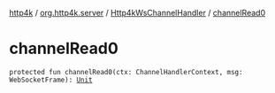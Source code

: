 [http4k](../../index.md) / [org.http4k.server](../index.md) / [Http4kWsChannelHandler](index.md) / [channelRead0](./channel-read0.md)

# channelRead0

`protected fun channelRead0(ctx: ChannelHandlerContext, msg: WebSocketFrame): `[`Unit`](https://kotlinlang.org/api/latest/jvm/stdlib/kotlin/-unit/index.html)